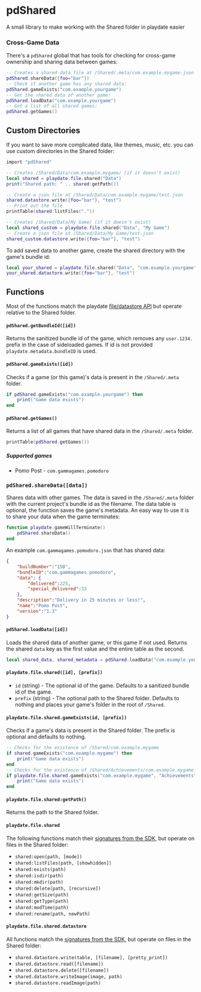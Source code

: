 # pdShared
A small library to make working with the Shared folder in playdate easier

### Cross-Game Data

There's a `pdShared` global that has tools for checking for cross-game ownership and sharing data between games:

```lua
-- Creates a shared data file at /Shared/.meta/com.example.mygame.json
pdShared.shareData({foo="bar"})
-- Check if another game has any shared data:
pdShared.gameExists("com.example.yourgame")
-- Get the shared data of another game:
pdShared.loadData("com.example.yourgame")
-- Get a list of all shared games:
pdShared.getGames()
```

## Custom Directories

If you want to save more complicated data, like themes, music, etc. you can use custom directories in the Shared folder:

```lua
import "pdShared"

-- Creates /Shared/Data/com.example.mygame/ (if it doesn't exist)
local shared = playdate.file.shared("Data")
print("Shared path: " .. shared:getPath())

-- Create a json file at /Shared/Data/com.example.mygame/test.json
shared.datastore.write({foo="bar"}, "test")
-- Print out the file
printTable(shared:listFiles("."))

-- Creates /Shared/Data/My Game/ (if it doesn't exist)
local shared_custom = playdate.file.shared("Data", "My Game")
-- Create a json file at /Shared/Data/My Game/test.json
shared_custom.datastore.write({foo="bar"}, "test")
```

To add saved data to another game, create the shared directory with the game's bundle id:

```lua
local your_shared = playdate.file.shared("Data", "com.example.yourgame")
your_shared.datastore.write({foo="bar"}, "test")
```

## Functions

Most of the functions match the playdate [file/datastore API](https://sdk.play.date/Inside%20Playdate.html#file) but operate relative to the Shared folder.

#### `pdShared.getBundleId([id])`

Returns the sanitized bundle id of the game, which removes any `user.1234.` prefix in the case of sideloaded games. If id is not provided `playdate.metadata.bundleID` is used.

#### `pdShared.gameExists([id])`

Checks if a game (or this game)'s data is present in the `/Shared/.meta` folder. 

```lua
if pdShared.gameExists("com.example.yourgame") then
    print("Game data exists")
end
```

#### `pdShared.getGames()`

Returns a list of all games that have shared data in the `/Shared/.meta` folder.

```lua
printTable(pdShared.getGames())
```

##### Supported games
* Pomo Post - `com.gammagames.pomodoro`

### `pdShared.shareData([data])`

Shares data with other games. The data is saved in the `/Shared/.meta` folder with the current project's bundle id as the filename. The data table is optional, the function saves the game's metadata. An easy way to use it is to share your data when the game terminates:

```lua
function playdate.gameWillTerminate()
    pdShared.shareData()
end
```

An example `com.gammagames.pomodoro.json` that has shared data:

```json
{
	"buildNumber":"150",
	"bundleID":"com.gammagames.pomodoro",
	"data": {
		"delivered":225,
		"special_delivered":33
	},
	"description":"Delivery in 25 minutes or less!",
	"name":"Pomo Post",
	"version":"1.3"
}
```

#### `pdShared.loadData([id])`

Loads the shared data of another game, or this game if not used. Returns the shared `data` key as the first value and the entire table as the second.

```lua
local shared_data, shared_metadata = pdShared.loadData("com.example.yourgame")
```

#### `playdate.file.shared([id], [prefix])`

* `id` (string) - The optional id of the game. Defaults to a sanitized bundle id of the game.
* `prefix` (string) - The optional path to the Shared folder. Defaults to nothing and places your game's folder in the root of `/Shared`.

#### `playdate.file.shared.gameExists(id, [prefix])`

Checks if a game's data is present in the Shared folder. The prefix is optional and defaults to nothing.

```lua
-- Checks for the existence of /Shared/com.example.mygame
if shared.gameExists("com.example.mygame") then
    print("Game data exists")
end
-- Checks for the existence of /Shared/Achievements/com.example.mygame
if playdate.file.shared.gameExists("com.example.mygame", "Achievements") then
    print("Game data exists")
end
```

#### `playdate.file.shared:getPath()`

Returns the path to the Shared folder.

#### `playdate.file.shared`

The following functions match their [signatures from the SDK](https://sdk.play.date/Inside%20Playdate.html#M-file), but operate on files in the Shared folder:

* `shared:open(path, [mode])`
* `shared:listFiles(path, [showhidden])`
* `shared:exists(path)`
* `shared:isdir(path)`
* `shared:mkdir(path)`
* `shared:delete(path, [recursive])`
* `shared:getSize(path)`
* `shared:getType(path)`
* `shared:modTime(path)`
* `shared:rename(path, newPath)`

#### `playdate.file.shared.datastore`

All functions match the [signatures from the SDK](https://sdk.play.date/Inside%20Playdate.html#M-datastore), but operate on files in the Shared folder:

* `shared.datastore.write(table, [filename], [pretty_print])`
* `shared.datastore.read([filename])`
* `shared.datastore.delete([filename])`
* `shared.datastore.writeImage(image, path)`
* `shared.datastore.readImage(path)`
